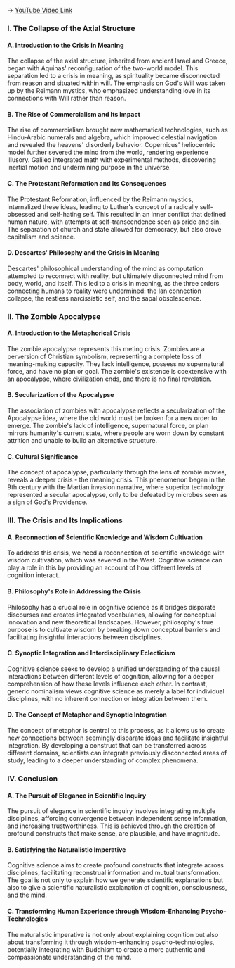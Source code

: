 -> [YouTube Video Link](https://www.youtube.com/watch?v=R-Ti7Rl-rf8&list=PLwzqpDoZ6TCKqhjfiXmgxtPB1LLBrBvKd&index=5&pp=iAQB)

### I. The Collapse of the Axial Structure
#### A. Introduction to the Crisis in Meaning

The collapse of the axial structure, inherited from ancient Israel and Greece, began with Aquinas' reconfiguration of the two-world model. This separation led to a crisis in meaning, as spirituality became disconnected from reason and situated within will. The emphasis on God's Will was taken up by the Reimann mystics, who emphasized understanding love in its connections with Will rather than reason.

#### B. The Rise of Commercialism and Its Impact

The rise of commercialism brought new mathematical technologies, such as Hindu-Arabic numerals and algebra, which improved celestial navigation and revealed the heavens' disorderly behavior. Copernicus' heliocentric model further severed the mind from the world, rendering experience illusory. Galileo integrated math with experimental methods, discovering inertial motion and undermining purpose in the universe.

#### C. The Protestant Reformation and Its Consequences

The Protestant Reformation, influenced by the Reimann mystics, internalized these ideas, leading to Luther's concept of a radically self-obsessed and self-hating self. This resulted in an inner conflict that defined human nature, with attempts at self-transcendence seen as pride and sin. The separation of church and state allowed for democracy, but also drove capitalism and science.

#### D. Descartes' Philosophy and the Crisis in Meaning

Descartes' philosophical understanding of the mind as computation attempted to reconnect with reality, but ultimately disconnected mind from body, world, and itself. This led to a crisis in meaning, as the three orders connecting humans to reality were undermined: the Ian connection collapse, the restless narcissistic self, and the sapal obsolescence.

### II. The Zombie Apocalypse
#### A. Introduction to the Metaphorical Crisis

The zombie apocalypse represents this meting crisis. Zombies are a perversion of Christian symbolism, representing a complete loss of meaning-making capacity. They lack intelligence, possess no supernatural force, and have no plan or goal. The zombie's existence is coextensive with an apocalypse, where civilization ends, and there is no final revelation.

#### B. Secularization of the Apocalypse

The association of zombies with apocalypse reflects a secularization of the Apocalypse idea, where the old world must be broken for a new order to emerge. The zombie's lack of intelligence, supernatural force, or plan mirrors humanity's current state, where people are worn down by constant attrition and unable to build an alternative structure.

#### C. Cultural Significance

The concept of apocalypse, particularly through the lens of zombie movies, reveals a deeper crisis - the meaning crisis. This phenomenon began in the 9th century with the Martian invasion narrative, where superior technology represented a secular apocalypse, only to be defeated by microbes seen as a sign of God's Providence.

### III. The Crisis and Its Implications
#### A. Reconnection of Scientific Knowledge and Wisdom Cultivation

To address this crisis, we need a reconnection of scientific knowledge with wisdom cultivation, which was severed in the West. Cognitive science can play a role in this by providing an account of how different levels of cognition interact.

#### B. Philosophy's Role in Addressing the Crisis

Philosophy has a crucial role in cognitive science as it bridges disparate discourses and creates integrated vocabularies, allowing for conceptual innovation and new theoretical landscapes. However, philosophy's true purpose is to cultivate wisdom by breaking down conceptual barriers and facilitating insightful interactions between disciplines.

#### C. Synoptic Integration and Interdisciplinary Eclecticism

Cognitive science seeks to develop a unified understanding of the causal interactions between different levels of cognition, allowing for a deeper comprehension of how these levels influence each other. In contrast, generic nominalism views cognitive science as merely a label for individual disciplines, with no inherent connection or integration between them.

#### D. The Concept of Metaphor and Synoptic Integration

The concept of metaphor is central to this process, as it allows us to create new connections between seemingly disparate ideas and facilitate insightful integration. By developing a construct that can be transferred across different domains, scientists can integrate previously disconnected areas of study, leading to a deeper understanding of complex phenomena.

### IV. Conclusion
#### A. The Pursuit of Elegance in Scientific Inquiry

The pursuit of elegance in scientific inquiry involves integrating multiple disciplines, affording convergence between independent sense information, and increasing trustworthiness. This is achieved through the creation of profound constructs that make sense, are plausible, and have magnitude.

#### B. Satisfying the Naturalistic Imperative

Cognitive science aims to create profound constructs that integrate across disciplines, facilitating reconstrual information and mutual transformation. The goal is not only to explain how we generate scientific explanations but also to give a scientific naturalistic explanation of cognition, consciousness, and the mind.

#### C. Transforming Human Experience through Wisdom-Enhancing Psycho-Technologies

The naturalistic imperative is not only about explaining cognition but also about transforming it through wisdom-enhancing psycho-technologies, potentially integrating with Buddhism to create a more authentic and compassionate understanding of the mind.